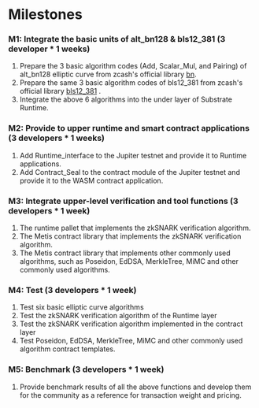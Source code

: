 # Milestones

### M1: Integrate the basic units of alt_bn128 & bls12_381 (3 developer * 1 weeks)
1. Prepare the 3 basic algorithm codes (Add, Scalar_Mul, and Pairing) of alt_bn128 elliptic curve from zcash's official library [bn](https://github.com/zcash-hackworks/bn).
2. Prepare the same 3  basic algorithm codes of bls12_381 from zcash's official library [bls12_381](https://github.com/zkcrypto/bls12_381) .
3. Integrate the above 6 algorithms into the under layer of Substrate Runtime.

### M2: Provide to upper runtime and smart contract applications (3 developers * 1 weeks)
1. Add Runtime_interface to the Jupiter testnet and provide it to Runtime applications.
2. Add Contract_Seal to the contract module of the Jupiter testnet and provide it to the WASM contract application.

### M3: Integrate upper-level verification and tool functions (3 developers * 1 week)
1. The runtime pallet that implements the zkSNARK verification algorithm.
2. The Metis contract library that implements the zkSNARK verification algorithm.
3. The Metis contract library that implements other commonly used algorithms, such as Poseidon, EdDSA, MerkleTree, MiMC and other commonly used algorithms.

### M4: Test (3 developers * 1 week)
1. Test six basic elliptic curve algorithms
2. Test the zkSNARK verification algorithm of the Runtime layer
3. Test the zkSNARK verification algorithm implemented in the contract layer
4. Test Poseidon, EdDSA, MerkleTree, MiMC and other commonly used algorithm contract templates.

### M5: Benchmark (3 developers * 1 week)
1. Provide benchmark results of all the above functions and develop them for the community as a reference for transaction weight and pricing.
